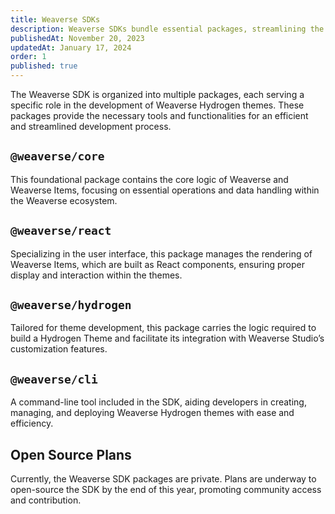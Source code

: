 ```yaml
---
title: Weaverse SDKs
description: Weaverse SDKs bundle essential packages, streamlining the development and management of Weaverse Hydrogen themes.
publishedAt: November 20, 2023
updatedAt: January 17, 2024
order: 1
published: true
---
```


The Weaverse SDK is organized into multiple packages, each serving a specific role in the development of Weaverse
Hydrogen themes. These packages provide the necessary tools and functionalities for an efficient and streamlined
development process.

`@weaverse/core`
----------------

This foundational package contains the core logic of Weaverse and Weaverse Items, focusing on essential operations and
data handling within the Weaverse ecosystem.

`@weaverse/react`
-----------------

Specializing in the user interface, this package manages the rendering of Weaverse Items, which are built as React
components, ensuring proper display and interaction within the themes.

`@weaverse/hydrogen`
--------------------

Tailored for theme development, this package carries the logic required to build a Hydrogen Theme and facilitate its
integration with Weaverse Studio’s customization features.

`@weaverse/cli`
---------------

A command-line tool included in the SDK, aiding developers in creating, managing, and deploying Weaverse Hydrogen themes
with ease and efficiency.

Open Source Plans
-----------------

Currently, the Weaverse SDK packages are private. Plans are underway to open-source the SDK by the end of this year,
promoting community access and contribution.